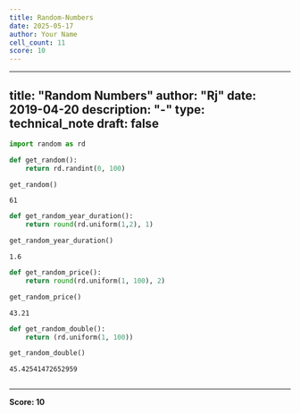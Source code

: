 ```yaml
---
title: Random-Numbers
date: 2025-05-17
author: Your Name
cell_count: 11
score: 10
---
```


---
title: "Random Numbers"
author: "Rj"
date: 2019-04-20
description: "-"
type: technical_note
draft: false
---

```python
import random as rd
```


```python
def get_random():
    return rd.randint(0, 100)
```


```python
get_random()
```




    61




```python
def get_random_year_duration():
    return round(rd.uniform(1,2), 1)
```


```python
get_random_year_duration()
```




    1.6




```python
def get_random_price():
    return round(rd.uniform(1, 100), 2)
```


```python
get_random_price()
```




    43.21




```python
def get_random_double():
    return (rd.uniform(1, 100))
```


```python
get_random_double()
```




    45.42541472652959




```python

```


---
**Score: 10**